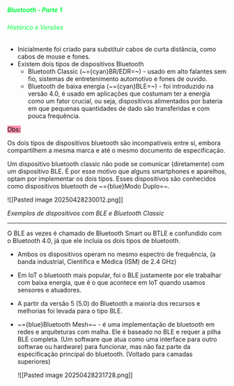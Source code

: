 
#####                                                             <span style="color:rgb(0, 255, 64)">Bluetooth - Parte 1</span> 

###### <span style="color:rgb(0, 255, 64)">Histórico e Versões</span>

-  Inicialmente foi criado para substituir cabos de curta distância, como cabos de mouse e fones.
-  Existem dois tipos de dispositivos Bluetooth
	-  Bluetooth Classic (~={cyan}BR/EDR=~) - usado em alto falantes sem fio, sistemas de entretenimento automotivo e fones de ouvido.
	-  Bluetooth de baixa energia (~={cyan}BLE=~) - foi introduzido na versão 4.0, é usado em aplicações que costumam ter a energia como um fator crucial, ou seja, dispositivos alimentados por bateria em que pequenas quantidades de dado são transferidas e com pouca frequência.

<mark style="background: #FF5582A6;">Obs:</mark>

Os dois tipos de dispositivos bluetooth são incompatíveis entre si, embora compartilhem a mesma marca e até o mesmo documento de especificação.  

Um dispositivo bluetooth classic não pode se comunicar (diretamente) com um dispositivo BLE. É por esse motivo que alguns smartphones e aparelhos, optam por implementar os dois tipos. Esses dispositivos são conhecidos como dispositivos bluetooth de ~={blue}Modo Duplo=~. 

![[Pasted image 20250428230012.png]]

*Exemplos de dispositivos com BLE e Bluetooth Classic*

---

O BLE as vezes é chamado de Bluetooth Smart ou BTLE e confundido com o Bluetooth 4.0, já que ele incluia os dois tipos de bluetooth.

-  Ambos os dispositivos operam no mesmo espectro de frequência, (a banda industrial, Científica e Médica (ISM) de 2.4 GHz)

-  Em IoT o bluetooth mais popular, foi o BLE justamente por ele trabalhar com baixa energia, que é o que acontece em IoT quando usamos sensores e atuadores.

-  A partir da versão 5 (5.0) do Bluetooth a maioria dos recursos e melhorias foi levada para o tipo BLE.

-  ~={blue}Bluetooth Mesh=~ - é uma implementação de bluetooth em redes e arquiteturas com malha. Ele é baseado no BLE e requer a pilha BLE completa. (Um software que atua como uma interface para outro softwrae ou hardware) para funcionar, mas não faz parte da especificação principal do bluetooth. (Voltado para camadas superiores)

	![[Pasted image 20250428231728.png]]








